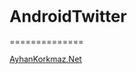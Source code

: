 <h1>AndroidTwitter</h1>
==============






<a href="http://ayhankorkmaz.net">AyhanKorkmaz.Net</a>



